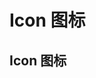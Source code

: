 <script setup>
import IconPage from './demo-page/icon-page.vue'
</script>

# Icon 图标

## Icon 图标
<ClientOnly>
  <IconPage />
</ClientOnly>

